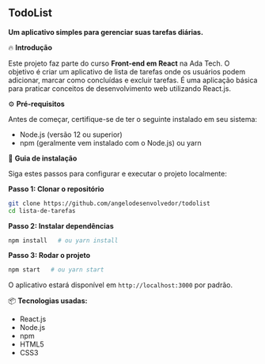 
## TodoList

**Um aplicativo simples para gerenciar suas tarefas diárias.**

🔥 **Introdução**

Este projeto faz parte do curso **Front-end em React** na Ada Tech. O objetivo é criar um aplicativo de lista de tarefas onde os usuários podem adicionar, marcar como concluídas e excluir tarefas. É uma aplicação básica para praticar conceitos de desenvolvimento web utilizando React.js.

⚙️ **Pré-requisitos**

Antes de começar, certifique-se de ter o seguinte instalado em seu sistema:

- Node.js (versão 12 ou superior)
- npm (geralmente vem instalado com o Node.js) ou yarn

🔨 **Guia de instalação**

Siga estes passos para configurar e executar o projeto localmente:

**Passo 1: Clonar o repositório**
```bash
git clone https://github.com/angelodesenvolvedor/todolist
cd lista-de-tarefas
```

**Passo 2: Instalar dependências**
```bash
npm install   # ou yarn install
```

**Passo 3: Rodar o projeto**
```bash
npm start   # ou yarn start
```

O aplicativo estará disponível em `http://localhost:3000` por padrão.

📦 **Tecnologias usadas:**

- React.js
- Node.js
- npm
- HTML5
- CSS3

